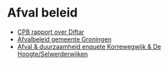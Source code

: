 # Afval beleid

* [CPB rapport over Diftar](doc/afvalbeleid/cpb-achtergronddocument-diftar-in-nederland-verschillen-tussen-oostenwest.pdf)
* [Afvalbeleid gemeente Groningen](doc/afvalbeleid/Minder-afval-meer-grondstoffen---Op-weg-naar-een-circulair-Groningen.pdf)
* [Afval & duurzaamheid enquete Korrewegwijk & De Hoogte/Selwerderwijken](doc/afvalbeleid/afvalenquete.pdf)
